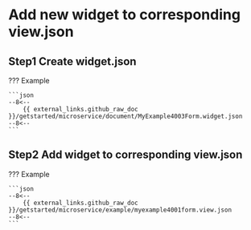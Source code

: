 # Add new widget to corresponding **view.json**
## **Step1** Create **widget.json**

??? Example

    ```json
    --8<--
        {{ external_links.github_raw_doc }}/getstarted/microservice/document/MyExample4003Form.widget.json
    --8<--
    ```
## **Step2** Add widget to corresponding **view.json**

??? Example

    ```json
    --8<--
        {{ external_links.github_raw_doc }}/getstarted/microservice/example/myexample4001form.view.json
    --8<--
    ```
